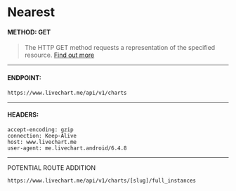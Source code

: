 # Nearest

#### METHOD: GET
> The HTTP GET method requests a representation of the specified resource. [Find out more](https://developer.mozilla.org/en-US/docs/Web/HTTP/Methods/GET)

___

#### ENDPOINT:
` https://www.livechart.me/api/v1/charts `

___


#### HEADERS:

```http
accept-encoding: gzip
connection: Keep-Alive
host: www.livechart.me
user-agent: me.livechart.android/6.4.8
```

___

POTENTIAL ROUTE ADDITION

```http
https://www.livechart.me/api/v1/charts/[slug]/full_instances
```